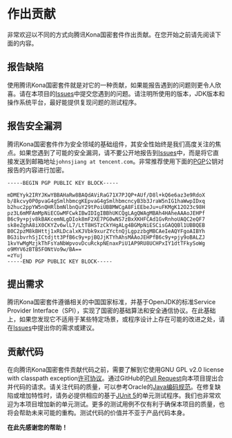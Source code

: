 # 作出贡献

非常欢迎以不同的方式向腾讯Kona国密套件作出贡献。在您开始之前请先阅读下面的内容。

## 报告缺陷
使用腾讯Kona国密套件就是对它的一种贡献，如果能报告遇到的问题则更令人欣喜。请在本项目的[Issues]中提交您遇到的问题。请注明所使用的版本，JDK版本和操作系统平台，最好能提供复现问题的测试程序。

## 报告安全漏洞
腾讯Kona国密套件作为安全领域的基础组件，其安全性始终是我们高度关注的焦点。如果您遇到了可能的安全漏洞，请不要公开地报告到[Issues]中，而是将它直接发送到邮箱地址`johnsjiang at tencent.com`。非常推荐使用下面的[PGP]公钥对报告的内容进行加密。

```
-----BEGIN PGP PUBLIC KEY BLOCK-----

mDMEYyk2IRYJKwYBBAHaRw8BAQdAViRaG71X7PJQP+AUf/D8l+kQ6e6az3e9RdoX
b/8kcvy0P0pvaG4gSmlhbmcgKEpvaG4gSmlhbmcncyB3b3JraW5nIG1haWwpIDxq
b2huc2ppYW5nQHRlbmNlbnQuY29tPoiUBBMWCgA8FiEEbeJu+uFKMgK12O23c98H
pz3L6mMFAmMpNiECGwMFCwkIBwIDIgIBBhUKCQgLAgQWAgMBAh4HAheAAAoJEHPf
B6c9y+pjv8kBAKcemNLgDIok8mF2XE7PG0wNS7zBxXKHFCAd1GvRnhoUAQC2eQF7
sk8eZghA8iX0CKYZv6wlL7/LtT8HSTzCkYHgALg4BGMpNiESCisGAQQBl1UBBQEB
B0C2pzM8kBHttj1xRLDcalxKJVbk9xurZYctnQjLgpzzbgMBCAeIeAQYFgoAIBYh
BG3ibvrhSjICtdjtt3PfB6c9y+pjBQJjKTYhAhsMAAoJEHPfB6c9y+pjy9oBALZJ
1kvYwMgMzjkThFsYaNbWpvovDcuRckpNEnaxPiU1AP9RU8UCHPxIY1dtTFkySoWg
o9MYV6zBTB5FONtVo9w/BA==
=zYuj
-----END PGP PUBLIC KEY BLOCK-----
```

## 提出需求
腾讯Kona国密套件遵循相关的中国国家标准，并基于OpenJDK的标准Service Provider Interface（SPI），实现了国密的基础算法和安全通信协议。在此基础上，如果您发现它不适用于某些特定场景，或程序设计上存在可能的改进之处，请在[Issues]中提出你的需求或建议。

## 贡献代码
在向腾讯Kona国密套件贡献代码之前，需要了解到它使用GNU GPL v2.0 license with classpath exception[许可协议]。通过GitHub的[Pull Request]向本项目提出合并代码的请求。请关注代码的质量，可以参考Oracle的[Java编码规范]。在修复缺陷或增加特性时，请务必提供相应的基于[JUnit 5]的单元测试程序。我们也非常欢迎为本项目增加新的单元测试。更多的测试用例不仅有利于确保本项目的质量，也将会帮助未来可能的重构。测试代码的价值并不亚于产品代码本身。

**在此先感谢您的帮助！**

[PGP]:
<https://en.wikipedia.org/wiki/Pretty_Good_Privacy>

[Issues]:
<https://github.com/tencent/TencentKonaSMSuite/issues>

[许可协议]:
<LICENSE.txt>

[Pull Request]:
<https://docs.github.com/en/pull-requests>

[Java编码规范]:
<https://www.oracle.com/java/technologies/javase/codeconventions-introduction.html>

[JUnit 5]:
<https://junit.org/junit5>
